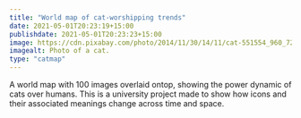 ```yaml
---
title: "World map of cat-worshipping trends"
date: 2021-05-01T20:23:19+15:00
publishdate: 2021-05-01T20:23:23+15:00
image: https://cdn.pixabay.com/photo/2014/11/30/14/11/cat-551554_960_720.jpg
imagealt: Photo of a cat.
type: "catmap"
---
```


A world map with 100 images overlaid ontop, showing the power dynamic of cats over humans. This is a university project made to show how icons and their associated meanings change across time and space.